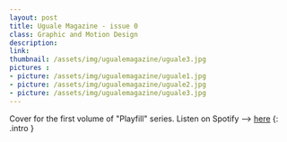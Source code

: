 ```yaml
---
layout: post
title: Uguale Magazine - issue 0
class: Graphic and Motion Design
description: 
link: 
thumbnail: /assets/img/ugualemagazine/uguale3.jpg
pictures : 
- picture: /assets/img/ugualemagazine/uguale1.jpg
- picture: /assets/img/ugualemagazine/uguale2.jpg
- picture: /assets/img/ugualemagazine/uguale3.jpg
---
```


Cover for the first volume of "Playfill" series. Listen on Spotify --> [here](https://open.spotify.com/playlist/1MJH9l5H8nY25Mn2KSqMBo?si=G4pednSOTr-QPxIuqvviaw "playlist")
{: .intro }
